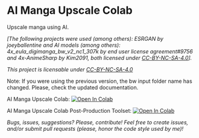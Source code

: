 ﻿# AI Manga Upscale Colab

Upscale manga using AI.

<i>[The following projects were used (among others): ESRGAN by joeyballentine and AI models (among others): 4x_eula_digimanga_bw_v2_nc1_307k by end user license agreement#9756 and 4x-AnimeSharp by Kim2091, both licensed under [CC-BY-NC-SA-4.0](https://creativecommons.org/licenses/by-nc-sa/4.0)].</i>

<i>This project is licensable under [CC-BY-NC-SA-4.0](https://creativecommons.org/licenses/by-nc-sa/4.0)</i>

Note: If you were using the previous version, the bw input folder name has changed. Please, check the updated documentation.

AI Manga Upscale Colab: 
[![Open In Colab](https://colab.research.google.com/assets/colab-badge.svg)](https://colab.research.google.com/github/midnight742/ai-manga-upscale-colab/blob/main/ai-manga-upscale-colab.ipynb)

AI Manga Upscale Colab Post-Production Toolset:
[![Open In Colab](https://colab.research.google.com/assets/colab-badge.svg)](https://colab.research.google.com/github/Spladenly/ai-manga-upscale-colab/blob/main/post-prod.ipynb)

<i>Bugs, issues, suggestions? Please, contribute! Feel free to create issues, and/or submit pull requests (please, honor the code style used by me)!</i>
